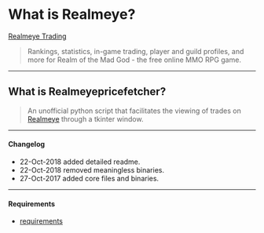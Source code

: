 # What is Realmeye?

[Realmeye Trading](https://www.realmeye.com/current-offers)

> Rankings, statistics, in-game trading, player and guild profiles, and more for Realm of the Mad God - the free online MMO RPG game.

----

## What is Realmeyepricefetcher?

> An unofficial python script that facilitates the viewing of trades on [Realmeye](https://www.realmeye.com/) through a tkinter window.

----

#### Changelog

* 22-Oct-2018 added detailed readme.
* 22-Oct-2018 removed meaningless binaries.
* 27-Oct-2017 added core files and binaries.

----

#### Requirements

* [requirements](https://github.com/Riderfighter/Realmeyepricefetcher/blob/master/requirements.txt)
